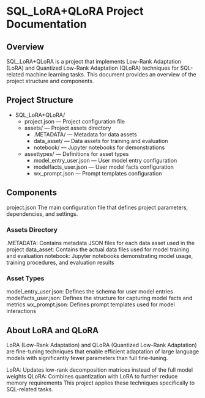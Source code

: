 # SQL_LoRA+QLoRA Project Documentation
## Overview
SQL_LoRA+QLoRA is a project that implements Low-Rank Adaptation (LoRA) and Quantized Low-Rank Adaptation (QLoRA) techniques for SQL-related machine learning tasks. This document provides an overview of the project structure and components.

## Project Structure

- SQL_LoRA+QLoRA/
  - project.json              — Project configuration file
  - assets/                   — Project assets directory
    - .METADATA/              — Metadata for data assets
    - data_asset/             — Data assets for training and evaluation
    - notebook/               — Jupyter notebooks for demonstrations
  - assettypes/               — Definitions for asset types
    - model_entry_user.json   — User model entry configuration
    - modelfacts_user.json    — User model facts configuration
    - wx_prompt.json          — Prompt templates configuration


## Components
project.json
The main configuration file that defines project parameters, dependencies, and settings.

### Assets Directory
.METADATA: Contains metadata JSON files for each data asset used in the project
data_asset: Contains the actual data files used for model training and evaluation
notebook: Jupyter notebooks demonstrating model usage, training procedures, and evaluation results
### Asset Types
model_entry_user.json: Defines the schema for user model entries
modelfacts_user.json: Defines the structure for capturing model facts and metrics
wx_prompt.json: Defines prompt templates used for model interactions

## About LoRA and QLoRA
LoRA (Low-Rank Adaptation) and QLoRA (Quantized Low-Rank Adaptation) are fine-tuning techniques that enable efficient adaptation of large language models with significantly fewer parameters than full fine-tuning.

LoRA: Updates low-rank decomposition matrices instead of the full model weights
QLoRA: Combines quantization with LoRA to further reduce memory requirements
This project applies these techniques specifically to SQL-related tasks.
